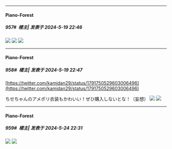 ﻿
*****

####  Piano-Forest  
##### 957#         楼主| 发表于 2024-5-19 22:46

<img src="https://p.sda1.dev/17/b83fc97448c1b7552a132ef9c0084fbc/20240516_140101.jpg" referrerpolicy="no-referrer">
<img src="https://p.sda1.dev/17/561a4bf7f5290d885f1cf54576972006/20240516_140103.jpg" referrerpolicy="no-referrer">
<img src="https://p.sda1.dev/17/4af32476689a54d29b741496f7d54b86/20240516_140104.jpg" referrerpolicy="no-referrer">

*****

####  Piano-Forest  
##### 958#         楼主| 发表于 2024-5-19 22:47

[https://twitter.com/kamidan29/status/1791750529603006496](https://twitter.com/kamidan29/status/1791750529603006496)

ちせちゃんのアメポリ衣装もかわいい！ぜひ購入しないとな！（妄想）
<img src="https://p.sda1.dev/17/dde0485c556a701335dd5ffc7eb06272/20240519_223134.jpg" referrerpolicy="no-referrer">
<img src="https://p.sda1.dev/17/19fd48d413fcc65ad77db2ad748bffc7/20240519_223135.jpg" referrerpolicy="no-referrer">

*****

####  Piano-Forest  
##### 959#         楼主| 发表于 2024-5-24 22:31

<img src="https://p.sda1.dev/17/8bfa62f48eaf8ec9a3bfcc3a06369698/20240524_131843.jpg" referrerpolicy="no-referrer">
<img src="https://p.sda1.dev/17/147b124aac47f3ac785aa8c76c7d0fbd/20240524_210704.jpg" referrerpolicy="no-referrer">

